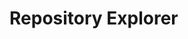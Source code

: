 # Repository Explorer

<div id="app">
  <package-explorer></package-explorer>
</div>

<script>
const { createApp, ref, computed } = Vue;

const MapSymbol = Symbol();

const PackageExplorer = {
  setup() {
    const packages = ref(null);
    const individuals = ref(null);
    const selectedEntityType = ref('packages');
    const searchQuery = ref('');
    const displayType = ref('table');
    const selectedPackage = ref(null);
    const archiveType = ref('gold_standard');

    const loadData = async () => {
      try {
        let apiUrl = 'https://server.poseidon-adna.org/packages';
        if (archiveType.value === 'aadr_archive') {
          apiUrl += '?archive=aadr-archive';
        }

        const response_pacs = await fetch(apiUrl);
        const response_pacs_json = await response_pacs.json();
        packages.value = response_pacs_json.serverResponse.packageInfo;
      } catch (error) {
        console.error(error);
      }
    };

    const filteredPackages = computed(
      () => {
        if (!packages.value) {
          return [];
        }

        if (!searchQuery.value) {
          return packages.value;
        }

        const lowercaseQuery = searchQuery.value.toLowerCase();
        return packages.value.filter(pac =>
          pac.packageTitle.toLowerCase().includes(lowercaseQuery)
        );
      });

    const showPackageDetails = (package) => {
      selectedPackage.value = package;
    };

    const showSelection = () => {
      loadData();
    };

    loadData();

    return {
      packages,
      selectedEntityType,
      searchQuery,
      displayType,
      selectedPackage,
      archiveType,
      filteredPackages,
      showPackageDetails,
      showSelection,
      MapView
    };
  },
  template: `
    <div>
      <input type="radio" id="table_view" value="table" v-model="displayType" />
      <label for="table_view">Table View</label>
      <input type="radio" id="list_view" value="list" v-model="displayType" />
      <label for="list_view">List View</label>

      <div></div> <!-- Empty div for spacing -->

      <div>
        <label for="archive_type">Archive type:</label>
        <select id="archive_type" v-model="archiveType">
          <option value="gold_standard">Poseidon Gold standard</option>
          <option value="aadr_archive">Poseidon AADR</option>
        </select>
      </div>

      <div></div> <!-- Empty div for spacing -->

      <button @click="showSelection">Show Selection</button>

      <div v-if="packages && selectedEntityType === 'packages'">

        <map-view></map-view>

        <div v-if="displayType === 'table'">
          <p>loaded {{ filteredPackages.length }} packages</p>
          <input type="text" v-model="searchQuery" placeholder="Search Title" />
          <table class="table-view">
            <thead>
              <tr>
                <th style="background-color: black; color: white;">Title</th>
                <th style="background-color: black; color: white;">Description</th>
                <th style="background-color: black; color: white;">Version</th>
                <th style="background-color: black; color: white;">Last Modified</th>
                <th style="background-color: black; color: white;">Poseidon Version</th>
                <th style="background-color: black; color: white;">Nr of Individuals</th>
              </tr>
            </thead>
            <tbody>
              <tr v-for="pac in filteredPackages" :key="pac.packageTitle" @click="showPackageDetails(pac)">
                <td>{{ pac.packageTitle }}</td>
                <td>{{ pac.description }}</td>
                <td>{{ pac.packageVersion }}</td>
                <td>{{ pac.lastModified }}</td>
                <td>{{ pac.poseidonVersion }}</td>
                <td>{{ pac.nrIndividuals }}</td>
              </tr>
            </tbody>
          </table>
        </div>

        <div v-else-if="displayType === 'list'">
          <ul class="list-view">
            <li v-for="pac in filteredPackages" :key="pac.packageTitle" @click="showPackageDetails(pac)">
              {{ pac.packageTitle }}
            </li>
          </ul>
        </div>

        <div v-if="selectedPackage && displayType === 'list'">
          <h3>Selected Package Details:</h3>
          <table class="table-view">
            <thead>
              <tr>
                <th style="background-color: black; color: white;">Title</th>
                <th style="background-color: black; color: white;">Description</th>
                <th style="background-color: black; color: white;">Version</th>
                <th style="background-color: black; color: white;">Last Modified</th>
                <th style="background-color: black; color: white;">Poseidon Version</th>
                <th style="background-color: black; color: white;">Nr of Individuals</th>
              </tr>
            </thead>
            <tbody>
              <tr>
                <td>{{ selectedPackage.packageTitle }}</td>
                <td>{{ selectedPackage.description }}</td>
                <td>{{ selectedPackage.packageVersion }}</td>
                <td>{{ selectedPackage.lastModified }}</td>
                <td>{{ selectedPackage.poseidonVersion }}</td>
                <td>{{ selectedPackage.nrIndividuals }}</td>
              </tr>
            </tbody>
          </table>
        </div>
        
        <div v-else><i>...fetching data from poseidon package server</i></div>
      </div>
    </div>
  `,
};

const loadMapData = async (map) => {
  try {
    const response_geo = await fetch('https://server.poseidon-adna.org/individuals?additionalJannoColumns=Latitude,Longitude');
    const response_geo_json = await response_geo.json();
    const individuals_all = response_geo_json.serverResponse.extIndInfo;
    const individuals_one_package = individuals_all.filter((ind) => ind.packageTitle == "2019_Feldman_Anatolia")

    const markerGroup = L.markerClusterGroup();
    individuals_all.forEach(individual => {
      const addCols = individual.additionalJannoColumns
      const lat = addCols.filter((oneCol) => oneCol[0] == "Latitude")[0][1]
      const lng = addCols.filter((oneCol) => oneCol[0] == "Longitude")[0][1]
      const popupContent = `<b>Package:</b> ${location.packageTitle}<br><b>Package Version:</b> ${location.packageVersion}<br><b>Poseidon ID:</b> ${location.poseidonID}`;
      var marker = L.marker([lat,lng]).bindPopup(popupContent);
      markerGroup.addLayer(marker);
    });
    map.addLayer(markerGroup);

  } catch (error) {
    console.error(error);
  }
};

const MapView = {
  template: `
    <div>
      <div id="map" style="height: 400px;"></div>
    </div>
  `,
  mounted() {
    const map = L.map('map').setView([0, 0], 2);
    L.tileLayer('https://{s}.tile.openstreetmap.org/{z}/{x}/{y}.png').addTo(map);
    loadMapData(map);
    this.$parent[MapSymbol] = map; // Save the map instance
  },
};

const app = createApp(PackageExplorer);
app.component('map-view', MapView);

app.mount('#app');
</script>

<style>
  /* Styles for list view */
  .list-view ul {
    list-style-type: none;
    padding: 0;
  }

  .list-view li {
    margin-bottom: 10px;
    padding: 5px;
    border: 1px solid #ddd;
    cursor: pointer;
  }

  /* Styles for table view */
  .table-view {
    width: 100%;
    border-collapse: collapse;
  }

  .table-view th,
  .table-view td {
    padding: 8px;
    border: 1px solid #ddd;
    text-align: left;
  }

  /* Common styles */
  label {
    margin-right: 10px;
  }
</style>

